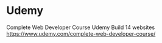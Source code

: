 # Udemy
Complete Web Developer Course Udemy Build 14 websites https://www.udemy.com/complete-web-developer-course/
